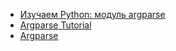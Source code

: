 
- [Изучаем Python: модуль argparse](https://habr.com/ru/company/ruvds/blog/440654/)  
- [Argparse Tutorial](https://docs.python.org/3/howto/argparse.html)  
- [Argparse](https://habr.com/ru/post/144416/)  


